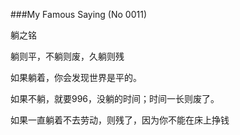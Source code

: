 ###My Famous Saying (No 0011)



躺之铭

躺则平，不躺则废，久躺则残

如果躺着，你会发现世界是平的。

如果不躺，就要996，没躺的时间；时间一长则废了。

如果一直躺着不去劳动，则残了，因为你不能在床上挣钱